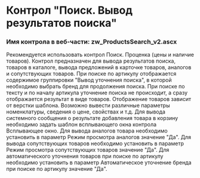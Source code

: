 ﻿---
description: 2.5.0.0
---
# Контрол "Поиск. Вывод результатов поиска"
### Имя контрола в веб-части: zw_ProductsSearch_v2.ascx
Рекомендуется использовать контрол Поиск. Проценка (цены и наличие товаров). 
Контрол предназначен для вывода результатов поиска, товаров в каталоге, вывода предложений в карточке товаров, аналогов и сопутствующих товаров.
При поиске по артикулу отображается содержимое группировки "Вывод уточнения поиска", в которой необходимо выбрать бренд для продолжения поиска.
При поиске по тексту и по началу артикула уточнение поиска не происходит, а сразу отображается результат в виде товаров.
Отображение товаров зависит от верстки шаблона. Возможно вывести различные параметры номенклатуры, сведения о цене, свойствах и т.д. 
Для вывода системного сообщения о результате добавления товара в корзину необходимо задать шаблон всплывающего окна контрола Всплывающее окно.
Для вывода аналогов товара необходимо установить в параметр Режим просмотра аналогов значение "Да".
Для вывода сопутствующих товаров необходимо установить в параметр Режим просмотра сопутствующих товаров значение "Да".
Для автоматического уточнения товаров при поиске по артикулу необходимо установить в параметр Автоматическое уточнение бренда при поиске по артикулу значение "Да".

